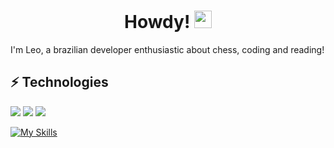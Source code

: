 
<h1 align="center">
Howdy!
<img src="https://media.giphy.com/media/hvRJCLFzcasrR4ia7z/giphy.gif" width="28">
</h1>

I'm Leo, a brazilian developer enthusiastic about chess, coding and reading! 
 
<p align = "center">
  
## ⚡ Technologies

 <a href="https://www.javascript.com"><img src="https://img.shields.io/badge/javascript%20-%23323330.svg?&style=for-the-badge&logo=javascript&logoColor=%23F7DF1E"/></a>
<a href="https://www.postgresql.org"><img src="https://img.shields.io/badge/postgresql-%23316192.svg?style=for-the-badge&logo=postgresql&logoColor=white"></a>
<a href="https://reactjs.org/"><img src="[![My Skills](https://skillicons.dev/icons?i=java,kotlin,nodejs,figma&theme=light)](https://skillicons.dev)
"></a>
 
 [![My Skills](https://skillicons.dev/icons?i=java,kotlin,nodejs,figma&theme=light)](https://skillicons.dev)

  </p>

